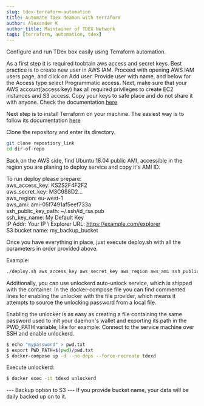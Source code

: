 ```yaml
---
slug: tdex-terraform-automation
title: Automate TDex deamon with terraform
author: Alexander K
author_title: Maintainer of TDEX Network
tags: [terraform, automation, tdex]
---
```


Configure and run TDex box easily using Terraform automation. 

<!--truncate-->


As a first step it is required toobtain aws access and secret keys. Best practice is to create new user in AWS IAM. Proceed with opening AWS IAM users page, and click on Add user. Provide user with name, and below for the Access type select Programmatic access. Next, make sure that your AWS account(access key) has all required privileges to create EC2 instances and S3 access. 
Copy your keys to safe place and do not share it with anyone.
Check the documentation [here](https://docs.aws.amazon.com/IAM/latest/UserGuide/id_users_create.html)

Next step is to install Terraform on your machine.
The easiest way is to follow its documentation [here](https://www.terraform.io/docs/cli/install/apt.html)

Clone the repository and enter its directory. 
```sh
git clone repostiory_link
cd dir-of-repo
```

Back on the AWS side, find Ubuntu 18.04 public AMI, accessible in the region you are planing to deploy service and copy it's AMI ID. 

To run deploy please prepare: \
  aws_access_key: KS2S2F4F2F2 \
  aws_secret_key: M3C9S8D2... \
  aws_region: eu-west-1 \
  aws_ami: ami-05f7491af5eef733a \
  ssh_public_key_path: ~/.ssh/id_rsa.pub \
  ssh_key_name: My Default Key \
  IP Addr: Your IP \ 
  Explorer URL: https://example.com/explorer \
  S3 bucket name: my_backup_bucket

Once you have everything in place, just execute deploy.sh with all the parameters in order provided above. 

Example:
```sh
./deploy.sh aws_access_key aws_secret_key aws_region aws_ami ssh_public_key_path ssh_key_name IP_ADDR https://example.com/explorer aws_s3_my_backup_bucket
```


Additionally, you can use unlockerd auto-unlock service, which is shipped with the container. 
In the docker-compose file you can find commented lines for enabling the unlocker with the file provider, which means it attempts to source the unlocking password from a local file.

Enabling the unlocker is as easy as creating a file containing the same password used to init your daemon's wallet and exporting its path in the PWD_PATH variable, like for example:
Connect to the service machine over SSH and enable unlockerd.

```sh
$ echo "mypassword" > pwd.txt
$ export PWD_PATH=$(pwd)/pwd.txt
$ docker-compose up -d --no-deps --force-recreate tdexd
```

Execute unlockerd: 
```sh
$ docker exec -it tdexd unlockerd
```


--- Backup option to S3 ---
If you provide bucket name, your data will be daily backed up on to it.
